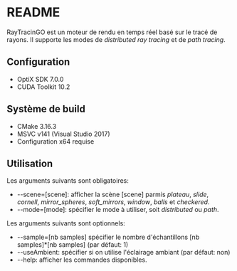 # README
RayTracinGO est un moteur de rendu en temps réel basé sur le tracé de rayons. Il supporte les modes de _distributed ray tracing_ et de _path tracing_.

## Configuration
* OptiX SDK 7.0.0
* CUDA Toolkit 10.2

## Système de build
* CMake 3.16.3
* MSVC v141 (Visual Studio 2017)
* Configuration x64 requise

## Utilisation
Les arguments suivants sont obligatoires:
* --scene=[scene]: afficher la scène [scene] parmis _plateau_, _slide_, _cornell_, _mirror_spheres_, _soft_mirrors_, _window_, _balls_ et _checkered_.
* --mode=[mode]: spécifier le mode à utiliser, soit _distributed_ ou _path_.

Les arguments suivants sont optionnels:
* --sample=[nb samples] spécifier le nombre d'échantillons [nb samples]*[nb samples] (par défaut: 1)
* --useAmbient: spécifier si on utilise l'éclairage ambiant (par défaut: non)
* --help: afficher les commandes disponibles.